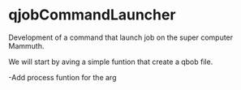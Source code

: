 qjobCommandLauncher
===================

Development of a command that launch job on the super computer Mammuth.

We will start by aving a simple funtion that create a qbob file.

-Add process funtion for the arg
